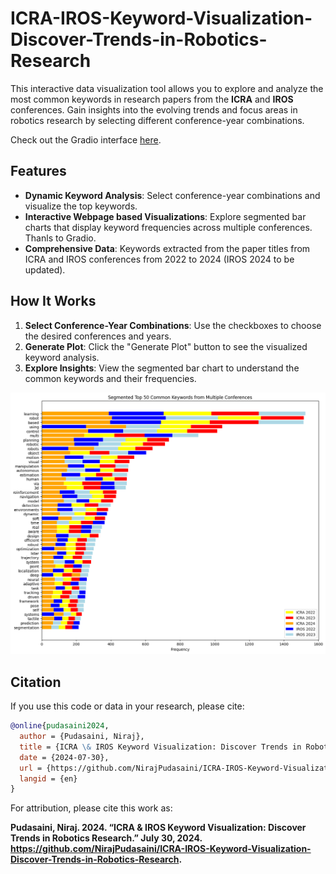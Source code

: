 # ICRA-IROS-Keyword-Visualization-Discover-Trends-in-Robotics-Research
 This interactive data visualization tool allows you to explore and analyze the most common keywords in research papers from the **ICRA** and **IROS** conferences. Gain insights into the evolving trends and focus areas in robotics research by selecting different conference-year combinations.
 
Check out the Gradio interface [here](https://huggingface.co/spaces/NirajPudasaini/Robotics-Research-Keyword-Visualization-ICRA-and-IROS).


## Features

- **Dynamic Keyword Analysis**: Select conference-year combinations and visualize the top keywords.
- **Interactive Webpage based Visualizations**: Explore segmented bar charts that display keyword frequencies across multiple conferences. Thanls to Gradio. 
- **Comprehensive Data**: Keywords extracted from the paper titles from ICRA and IROS conferences from 2022 to 2024 (IROS 2024 to be updated).

## How It Works 

1. **Select Conference-Year Combinations**: Use the checkboxes to choose the desired conferences and years.
2. **Generate Plot**: Click the "Generate Plot" button to see the visualized keyword analysis.
3. **Explore Insights**: View the segmented bar chart to understand the common keywords and their frequencies.

![ICRA 2022-20224 and IROS 2022-2023](icra24_iros23_kw.png)

## Citation

If you use this code or data in your research, please cite:

```bibtex
@online{pudasaini2024,
  author = {Pudasaini, Niraj},
  title = {ICRA \& IROS Keyword Visualization: Discover Trends in Robotics Research Discover Trends in Robotics Research},
  date = {2024-07-30},
  url = {https://github.com/NirajPudasaini/ICRA-IROS-Keyword-Visualization-Discover-Trends-in-Robotics-Research},
  langid = {en}
}
```

For attribution, please cite this work as:

**Pudasaini, Niraj. 2024. “ICRA & IROS Keyword Visualization: Discover Trends in Robotics Research.” July 30, 2024. https://github.com/NirajPudasaini/ICRA-IROS-Keyword-Visualization-Discover-Trends-in-Robotics-Research.**
```
